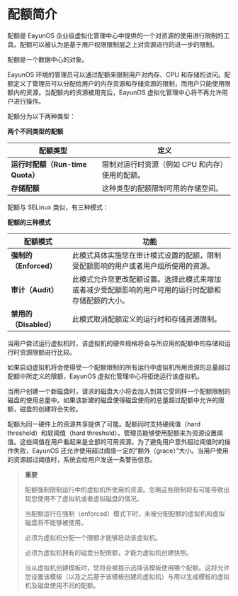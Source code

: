 # 配额简介

配额是 EayunOS 企业级虚拟化管理中心中提供的一个对资源的使用进行限制的工具。配额可以被认为是基于用户权限限制层之上对资源进行的进一步的限制。

配额是一个数据中心的对象。

EayunOS 环境的管理员可以通过配额来限制用户对内存、CPU 和存储的访问。配额定义了管理员可以分配给用户的内存资源和存储资源的限制，而用户只能使用限额内的资源。当配额内的资源被用完后，EayunOS 虚拟化管理中心将不再允许用户进行操作。

配额分为以下两种类型：

**两个不同类型的配额**

|配额类型|定义|
|--------|----|
|**运行时配额（Run-time Quota）**|限制对运行时资源（例如 CPU 和内存）使用的配额。|
|**存储配额**|这种类型的配额限制可用的存储空间。|

配额与 SELinux 类似，有三种模式：

**配额的三种模式**

|配额模式|功能|
|--------|----|
|**强制的（Enforced）**|此模式具体实施您在审计模式设置的配额，限制受配额影响的用户或者用户组所使用的资源。|
|**审计（Audit）**|此模式允许您更改配额设置。选择此模式来增加或者减少受配额影响的用户可用的运行时配额和存储配额的大小。|
|**禁用的（Disabled）**|此模式取消配额定义的运行时和存储资源限制。|

当用户尝试运行虚拟机时，该虚拟机的硬件规格将会与所应用的配额中的存储和运行时资源限额进行比较。

如果启动虚拟机将会使得受一个配额限制的所有运行中虚拟机所用资源的总量超过配额中所定义的限额，EayunOS 虚拟化管理中心将拒绝运行该虚拟机。

当用户创建一个新磁盘时，请求的磁盘大小将会加入到其它受同样一个配额限制的磁盘的使用总量中。如果该新建的磁盘使得磁盘使用的总量超过配额中允许的限额，磁盘的创建将会失败。

配额为同一硬件上的资源共享提供了可能。配额同时支持硬阈值（hard threshold）和软阈值（hard threshold）。管理员能够使用配额来为资源设置阈值。这些阈值在用户看起来是全部的可用资源。为了避免用户意外超过阈值时的操作失败，EayunOS
还允许使用超过阈值一定的“额外（grace）”大小。当用户使用的资源超过阈值时，系统会给用户发送一条警告信息。

> **重要**
>
> 配额强制限制运行中的虚拟机所使用的资源。忽略这些限制将有可能导致出现您使用不了虚拟机或者虚拟磁盘的情况。
>
> 当配额运行在强制（enforced）模式下时，未被分配配额的虚拟机和虚拟磁盘将不能够被使用。
>
> 必须为虚拟机分配一个限额才能够启动该虚拟机。
>
> 必须为虚拟机拥有的磁盘分配限额，才能为虚拟机创建快照。
>
> 当从虚拟机创建模板时，您将会被提示选择该模板使用哪个配额。这将允许您设置该模板（以及之后基于该模板创建的虚拟机）与用以生成模板的虚拟机及磁盘使用不同的配额。

